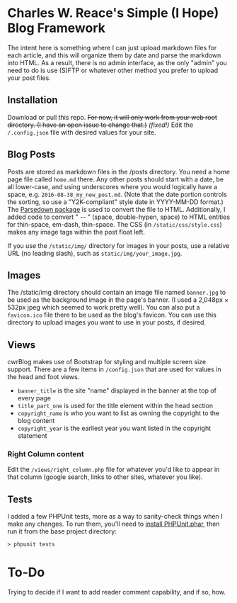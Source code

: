 # Charles W. Reace's Simple (I Hope) Blog Framework

The intent here is something where I can just upload markdown files for 
each article, and this will organize them by date and parse the markdown
into HTML. As a result, there is no admin interface, as the only "admin"
you need to do is use (S)FTP or whatever other method you prefer to
upload your post files.

## Installation

Download or pull this repo. ~~For now, it will only work from your
web root directory. (I have an open issue to change that.)~~ _(fixed!)_ Edit the
`/.config.json` file with desired values for your site.
 
## Blog Posts

Posts are stored as markdown files in the /posts directory. You need
a home page file called `home.md` there. Any other posts should start
with a date, be all lower-case, and using underscores where you would
logically have a space, e.g. `2016-08-38_my_new_post.md`. (Note that the
date portion controls the sorting, so use a "Y2K-compliant" style date
in YYYY-MM-DD format.) The [Parsedown package](http://parsedown.org) 
is used to convert the file to HTML. Additionally, I added code to 
convert " -- " (space, double-hypen, space) to HTML entities for 
thin-space, em-dash, thin-space. The CSS (in `/static/css/style.css`)
makes any image tags within the post float left.

If you use the `/static/img/` directory for images in your posts, use
a relative URL (no leading slash), such as `static/img/your_image.jpg`.

## Images

The /static/img directory should contain an image file named `banner.jpg`
to be used as the background image in the page's banner. (I used a
2,048px × 532px jpeg which seemed to work pretty well). You can also 
put a `favicon.ico` file there to be used as the blog's favicon.
You can use this directory to upload images you want to use in your
posts, if desired.

## Views

cwrBlog makes use of Bootstrap for styling and multiple screen size
support. There are a few items in `/config.json` that are used for
values in the head and foot views.

* `banner_title` is the site "name" displayed in the banner at the top of every page
* `title_part_one` is used for the title element within the head section
* `copyright_name` is who you want to list as owning the copyright to the blog content
* `copyright_year` is the earliest year you want listed in the copyright statement
 
### Right Column content

Edit the `/views/right_column.php` file for whatever you'd like to appear in that
column (google search, links to other sites, whatever you like).

## Tests

I added a few PHPUnit tests, more as a way to sanity-check things when I make any
changes. To run them, you'll need to [install PHPUnit.phar](https://phpunit.de/getting-started.html),
then run it from the base project directory:

```
> phpunit tests
```

# To-Do

Trying to decide if I want to add reader comment capability, and if so, how.
